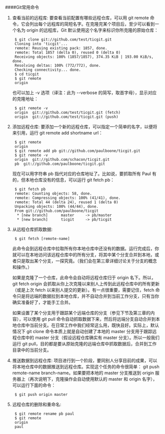 ####Git常用命令

1. 查看当前的远程库:
    要查看当前配置有哪些远程仓库，可以用 git remote 命令，它会列出每个远程库的简短名字。在克隆完某个项目后，至少可以看到一个名为 origin 的远程库，Git 默认使用这个名字来标识你所克隆的原始仓库：
        
        $ git clone git://github.com/test/ticgit.git
        Cloning into 'ticgit'...
        remote: Reusing existing pack: 1857, done.
        remote: Total 1857 (delta 0), reused 0 (delta 0)
        Receiving objects: 100% (1857/1857), 374.35 KiB | 193.00 KiB/s, done.
        Resolving deltas: 100% (772/772), done.
        Checking connectivity... done.
        $ cd ticgit
        $ git remote
        origin
        
    也可以加上 -v 选项（译注：此为 --verbose 的简写，取首字母），显示对应的克隆地址：
    
        $ git remote -v
        origin  git://github.com/test/ticgit.git (fetch)
        origin  git://github.com/test/ticgit.git (push)
        
2. 添加远程仓库:
    要添加一个新的远程仓库，可以指定一个简单的名字，以便将来引用，运行 git remote add shortname url：
        
        $ git remote
        origin
        $ git remote add pb git://github.com/paulboone/ticgit.git
        $ git remote -v
        origin  git://github.com/schacon/ticgit.git
        pb  git://github.com/paulboone/ticgit.git
        
    现在可以用字符串 pb 指代对应的仓库地址了。比如说，要抓取所有 Paul 有的，但本地仓库没有的信息，可以运行 git fetch pb：
    
        $ git fetch pb
        remote: Counting objects: 58, done.
        remote: Compressing objects: 100% (41/41), done.
        remote: Total 44 (delta 24), reused 1 (delta 0)
        Unpacking objects: 100% (44/44), done.
        From git://github.com/paulboone/ticgit
         * [new branch]      master     -> pb/master
         * [new branch]      ticgit     -> pb/ticgit
         
3. 从远程仓库抓取数据:

        $ git fetch [remote-name]
        
    此命令会到远程仓库中拉取所有你本地仓库中还没有的数据。运行完成后，你就可以在本地访问该远程仓库中的所有分支，将其中某个分支合并到本地，或者只是取出某个分支，一探究竟。（我们会在第三章详细讨论关于分支的概念和操作。）

    如果是克隆了一个仓库，此命令会自动将远程仓库归于 origin 名下。所以，git fetch origin 会抓取从你上次克隆以来别人上传到此远程仓库中的所有更新（或是上次 fetch 以来别人提交的更新）。有一点很重要，需要记住，fetch 命令只是将远端的数据拉到本地仓库，并不自动合并到当前工作分支，只有当你确实准备好了，才能手工合并。

    如果设置了某个分支用于跟踪某个远端仓库的分支（参见下节及第三章的内容），可以使用 git pull 命令自动抓取数据下来，然后将远端分支自动合并到本地仓库中当前分支。在日常工作中我们经常这么用，既快且好。实际上，默认情况下 git clone 命令本质上就是自动创建了本地的 master 分支用于跟踪远程仓库中的 master 分支（假设远程仓库确实有 master 分支）。所以一般我们运行 git pull，目的都是要从原始克隆的远端仓库中抓取数据后，合并到工作目录中的当前分支。
    
4. 推送数据到远程仓库:
    项目进行到一个阶段，要同别人分享目前的成果，可以将本地仓库中的数据推送到远程仓库。实现这个任务的命令很简单： git push remote-name branch-name。如果要把本地的 master 分支推送到 origin 服务器上（再次说明下，克隆操作会自动使用默认的 master 和 origin 名字），可以运行下面的命令：
    
        $ git push origin master

5. 远程仓库的删除和重命名:

        $ git remote rename pb paul
        $ git remote
        origin
        paul
